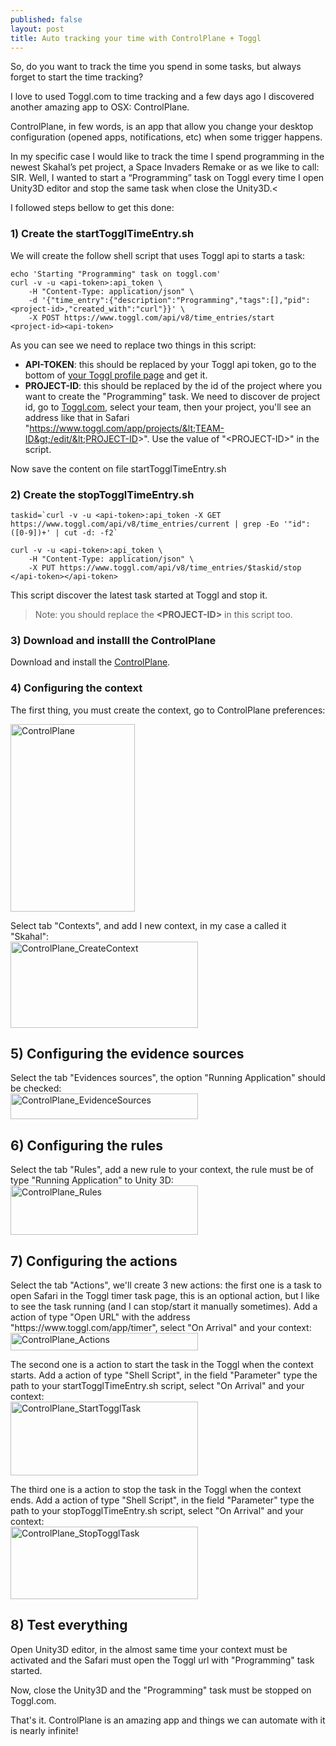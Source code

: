 ```yaml
---
published: false
layout: post
title: Auto tracking your time with ControlPlane + Toggl
---
```


So, do you want to track the time you spend in some tasks, but always forget to start the time tracking?

I love to used Toggl.com to time tracking and a few days ago I discovered another amazing app to OSX: ControlPlane.

ControlPlane, in few words, is an app that allow you change your desktop configuration (opened apps, notifications, etc) when some trigger happens.

In my specific case I would like to track the time I spend programming in the newest Skahal’s pet project, a Space Invaders Remake or as we like to call: SIR. Well, I wanted to start a “Programming” task on Toggl every time I open Unity3D editor and stop the same task when close the Unity3D.<

I followed steps bellow to get this done:

### 1) Create the startTogglTimeEntry.sh
We will create the follow shell script that uses Toggl api to starts a task:

```
echo 'Starting "Programming" task on toggl.com'
curl -v -u <api-token>:api_token \
    -H "Content-Type: application/json" \
    -d '{"time_entry":{"description":"Programming","tags":[],"pid":<project-id>,"created_with":"curl"}}' \
    -X POST https://www.toggl.com/api/v8/time_entries/start
<project-id><api-token>
```

As you can see we need to replace two things in this script:

* **API-TOKEN**: this should be replaced by your Toggl api token, go to the bottom of [your Toggl profile page](https://www.toggl.com/app/profile) and get it.
* **PROJECT-ID**: this should be replaced by the id of the project where you want to create the "Programming" task. We need to discover de project id, go to [Toggl.com](https://www.toggl.com/app), select your team, then your project, you'll see an address like that in Safari "https://www.toggl.com/app/projects/&lt;TEAM-ID&gt;/edit/&lt;PROJECT-ID&gt;". Use the value of "&lt;PROJECT-ID&gt;" in the script.

Now save the content on file startTogglTimeEntry.sh

### 2) Create the stopTogglTimeEntry.sh

```
taskid=`curl -v -u <api-token>:api_token -X GET https://www.toggl.com/api/v8/time_entries/current | grep -Eo '"id":([0-9])+' | cut -d: -f2`
 
curl -v -u <api-token>:api_token \
    -H "Content-Type: application/json" \
    -X PUT https://www.toggl.com/api/v8/time_entries/$taskid/stop
</api-token></api-token>
```

This script discover the latest task started at Toggl and stop it.

> Note: you should replace the **&lt;PROJECT-ID&gt;** in this script too.

### 3) Download and installl the ControlPlane
Download and install the [ControlPlane](http://www.controlplaneapp.com).

### 4) Configuring the context
The first thing, you must create the context, go to ControlPlane preferences:

<a href="http://diegogiacomelli.com.br/wp-content/uploads/2015/09/ControlPlane_Preferences.png"><img src="{{ site.baseurl }}/assets/ControlPlane_Preferences-199x300.png" alt="ControlPlane" width="199" height="300" class="aligncenter size-medium wp-image-211" /></a></p>
<p>Select tab "Contexts", and add I new context, in my case a called it "Skahal":<br />
<a href="http://diegogiacomelli.com.br/wp-content/uploads/2015/09/ControlPlane_CreateContext.png"><img src="{{ site.baseurl }}/assets/ControlPlane_CreateContext-300x138.png" alt="ControlPlane_CreateContext" width="300" height="138" class="aligncenter size-medium wp-image-217" /></a></p>
<h2>5) Configuring the evidence sources</h2>
<p>Select the tab "Evidences sources", the option "Running Application" should be checked:<br />
<a href="http://diegogiacomelli.com.br/wp-content/uploads/2015/09/ControlPlane_EvidenceSources.png"><img src="{{ site.baseurl }}/assets/ControlPlane_EvidenceSources-300x41.png" alt="ControlPlane_EvidenceSources" width="300" height="41" class="aligncenter size-medium wp-image-216" /></a></p>
<h2>6) Configuring the rules</h2>
<p>Select the tab "Rules", add a new rule to your context, the rule must be of type "Running Application" to Unity 3D:<br />
<a href="http://diegogiacomelli.com.br/wp-content/uploads/2015/09/ControlPlane_Rules.png"><img src="{{ site.baseurl }}/assets/ControlPlane_Rules-300x79.png" alt="ControlPlane_Rules" width="300" height="79" class="aligncenter size-medium wp-image-215" /></a></p>
<h2>7) Configuring the actions</h2>
<p>Select the tab "Actions", we'll create 3 new actions: the first one is a task to open Safari in the Toggl timer task page, this is an optional action, but I like to see the task running (and I can stop/start it manually sometimes). Add a action of type "Open URL" with the address "https://www.toggl.com/app/timer", select "On Arrival" and your context:<br />
<a href="http://diegogiacomelli.com.br/wp-content/uploads/2015/09/ControlPlane_Actions.png"><img src="{{ site.baseurl }}/assets/ControlPlane_Actions-300x28.png" alt="ControlPlane_Actions" width="300" height="28" class="aligncenter size-medium wp-image-214" /></a></p>
<p>The second one is a action to start the task in the Toggl when the context starts. Add a action of type "Shell Script", in the field "Parameter" type the path to your startTogglTimeEntry.sh script, select "On Arrival" and your context:<br />
<a href="http://diegogiacomelli.com.br/wp-content/uploads/2015/09/ControlPlane_StartTogglTask.png"><img src="{{ site.baseurl }}/assets/ControlPlane_StartTogglTask-300x118.png" alt="ControlPlane_StartTogglTask" width="300" height="118" class="aligncenter size-medium wp-image-213" /></a></p>
<p>The third one is a action to stop the task in the Toggl when the context ends. Add a action of type "Shell Script", in the field "Parameter" type the path to your stopTogglTimeEntry.sh script, select "On Arrival" and your context:<br />
<a href="http://diegogiacomelli.com.br/wp-content/uploads/2015/09/ControlPlane_StopTogglTask.png"><img src="{{ site.baseurl }}/assets/ControlPlane_StopTogglTask-300x116.png" alt="ControlPlane_StopTogglTask" width="300" height="116" class="aligncenter size-medium wp-image-212" /></a></p>
<h2>8) Test everything</h2>
<p>Open Unity3D editor, in the almost same time your context must be activated and the Safari must open the Toggl url with "Programming" task started.</p>
<p>Now, close the Unity3D and the "Programming" task must be stopped on Toggl.com.</p>
<p>That's it. ControlPlane is an amazing app and things we can automate with it is nearly infinite!</p>